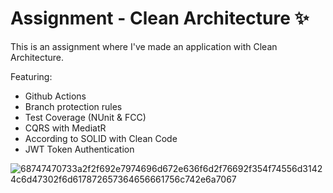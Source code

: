 
# Assignment - Clean Architecture ✨

This is an assignment where I've made an application with Clean Architecture. 

Featuring: 

- Github Actions
- Branch protection rules
- Test Coverage (NUnit & FCC)
- CQRS with MediatR
- According to SOLID with Clean Code
- JWT Token Authentication

![68747470733a2f2f692e7974696d672e636f6d2f76692f354f74556d31424c6d47302f6d617872657364656661756c742e6a7067](https://github.com/user-attachments/assets/4a66c2a8-b012-4e12-b5c6-21b51054bba2)
